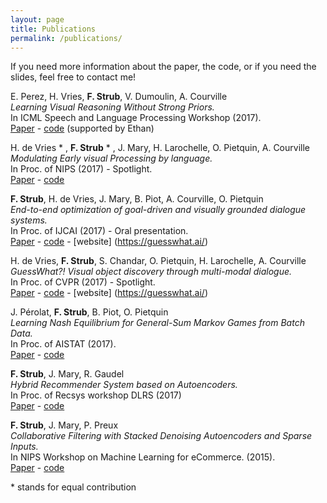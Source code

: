 ```yaml
---
layout: page
title: Publications
permalink: /publications/
---
```


If you need more information about the paper, the code, or if you need the slides, feel free to contact me!


E. Perez, H. Vries, **F. Strub**, V. Dumoulin, A. Courville <br/>
*Learning Visual Reasoning Without Strong Priors.* <br/>
In ICML Speech and Language Processing Workshop (2017). <br/>
[Paper](https://arxiv.org/abs/1707.03017) - [code](https://github.com/ethanjperez/film) (supported by Ethan)

H. de Vries &ast; , **F. Strub** &ast; , J. Mary, H. Larochelle, O. Pietquin, A. Courville <br/>
*Modulating Early visual Processing by language.* <br/>
In Proc. of NIPS (2017) - Spotlight. <br/>
[Paper](https://arxiv.org/abs/1707.00683) - [code](https://github.com/GuessWhatGame) 

**F. Strub**, H. de Vries, J. Mary, B. Piot, A. Courville, O. Pietquin <br/>
*End-to-end optimization of goal-driven and visually grounded dialogue systems.* <br/>
In Proc. of IJCAI (2017) - Oral presentation.<br/>
[Paper](https://arxiv.org/abs/1703.05423) - [code](https://github.com/GuessWhatGame/guesswhat) - [website] (https://guesswhat.ai/)

H. de Vries, **F. Strub**, S. Chandar, O. Pietquin, H. Larochelle, A. Courville <br/>
*GuessWhat?! Visual object discovery through multi-modal dialogue.* <br/>
In Proc. of CVPR (2017) - Spotlight. <br/>
[Paper](https://arxiv.org/abs/1611.08481) - [code](https://github.com/GuessWhatGame/guesswhat) - [website] (https://guesswhat.ai/)

J. Pérolat, **F. Strub**, B. Piot, O. Pietquin <br/>
*Learning Nash Equilibrium for General-Sum Markov Games from Batch Data.* <br/>
In Proc. of AISTAT (2017). <br/>
[Paper](https://arxiv.org/abs/1606.08718) - [code](https://github.com/fstrub95/nashnetwork)

**F. Strub**, J. Mary, R. Gaudel <br/>
*Hybrid Recommender System based on Autoencoders.* <br/>
In Proc. of Recsys workshop DLRS (2017) <br/>
[Paper](https://arxiv.org/abs/1606.07659) - [code](https://github.com/fstrub95/Autoencoders_cf) 

**F. Strub**, J. Mary, P. Preux <br/> 
*Collaborative Filtering with Stacked Denoising Autoencoders and Sparse Inputs.* <br/>
In NIPS Workshop on Machine Learning for eCommerce. (2015). <br/>
[Paper](https://hal.archives-ouvertes.fr/hal-01256422/document) - [code](https://github.com/fstrub95/Autoencoders_cf)

&ast; stands for equal contribution
